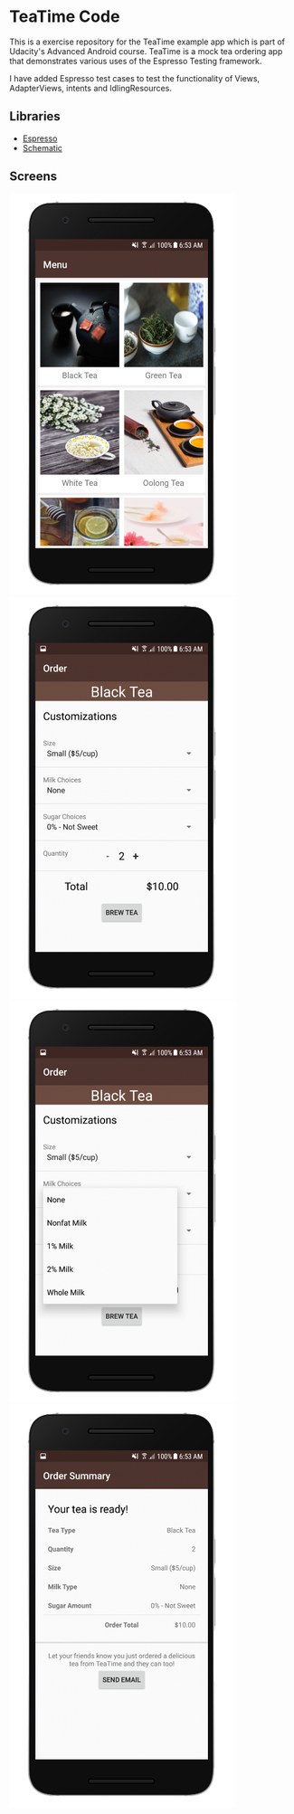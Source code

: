 # TeaTime Code

This is a exercise repository for the TeaTime example app which is part of Udacity's Advanced Android course. TeaTime is a mock tea ordering app that demonstrates various uses of the Espresso Testing framework.

I have added Espresso test cases to test the functionality of Views, AdapterViews, intents and IdlingResources. 

## Libraries

* [Espresso](https://developer.android.com/training/testing/ui-testing/espresso-testing.html)
* [Schematic](https://github.com/SimonVT/schematic)


## Screens
![Screenshot1](https://github.com/manvigupta1987/teaTime/blob/master/ScreenShots/Nexus%206P-Screenshot1.png) ![Screenshot2](https://github.com/manvigupta1987/teaTime/blob/master/ScreenShots/Nexus%206P-Screenshot2.png) ![Screenshot3](https://github.com/manvigupta1987/teaTime/blob/master/ScreenShots/Nexus%206P-Screenshot3.png) ![ScreenShot4](https://github.com/manvigupta1987/teaTime/blob/master/ScreenShots/Nexus%206P-Screenshot4.png)